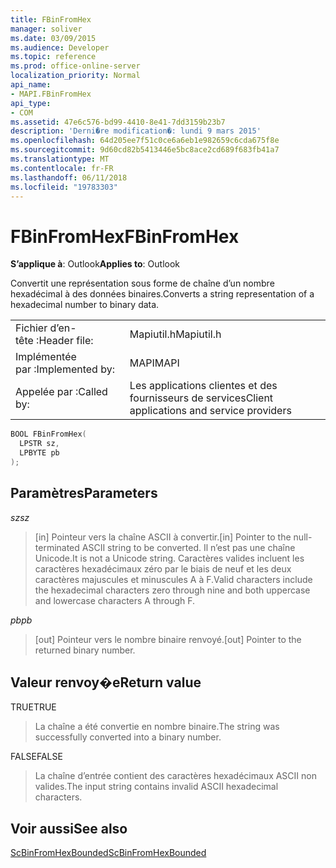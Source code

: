```yaml
---
title: FBinFromHex
manager: soliver
ms.date: 03/09/2015
ms.audience: Developer
ms.topic: reference
ms.prod: office-online-server
localization_priority: Normal
api_name:
- MAPI.FBinFromHex
api_type:
- COM
ms.assetid: 47e6c576-bd99-4410-8e41-7dd3159b23b7
description: 'Derni�re modification�: lundi 9 mars 2015'
ms.openlocfilehash: 64d205ee7f51c0ce6a6eb1e982659c6cda675f8e
ms.sourcegitcommit: 9d60cd82b5413446e5bc8ace2cd689f683fb41a7
ms.translationtype: MT
ms.contentlocale: fr-FR
ms.lasthandoff: 06/11/2018
ms.locfileid: "19783303"
---
```

# <a name="fbinfromhex"></a><span data-ttu-id="56a20-103">FBinFromHex</span><span class="sxs-lookup"><span data-stu-id="56a20-103">FBinFromHex</span></span>

  
  
<span data-ttu-id="56a20-104">**S’applique à**: Outlook</span><span class="sxs-lookup"><span data-stu-id="56a20-104">**Applies to**: Outlook</span></span> 
  
<span data-ttu-id="56a20-105">Convertit une représentation sous forme de chaîne d’un nombre hexadécimal à des données binaires.</span><span class="sxs-lookup"><span data-stu-id="56a20-105">Converts a string representation of a hexadecimal number to binary data.</span></span> 
  
|||
|:-----|:-----|
|<span data-ttu-id="56a20-106">Fichier d’en-tête :</span><span class="sxs-lookup"><span data-stu-id="56a20-106">Header file:</span></span>  <br/> |<span data-ttu-id="56a20-107">Mapiutil.h</span><span class="sxs-lookup"><span data-stu-id="56a20-107">Mapiutil.h</span></span>  <br/> |
|<span data-ttu-id="56a20-108">Implémentée par :</span><span class="sxs-lookup"><span data-stu-id="56a20-108">Implemented by:</span></span>  <br/> |<span data-ttu-id="56a20-109">MAPI</span><span class="sxs-lookup"><span data-stu-id="56a20-109">MAPI</span></span>  <br/> |
|<span data-ttu-id="56a20-110">Appelée par :</span><span class="sxs-lookup"><span data-stu-id="56a20-110">Called by:</span></span>  <br/> |<span data-ttu-id="56a20-111">Les applications clientes et des fournisseurs de services</span><span class="sxs-lookup"><span data-stu-id="56a20-111">Client applications and service providers</span></span>  <br/> |
   
```cpp
BOOL FBinFromHex(
  LPSTR sz,
  LPBYTE pb
);
```

## <a name="parameters"></a><span data-ttu-id="56a20-112">Paramètres</span><span class="sxs-lookup"><span data-stu-id="56a20-112">Parameters</span></span>

 <span data-ttu-id="56a20-113">_sz_</span><span class="sxs-lookup"><span data-stu-id="56a20-113">_sz_</span></span>
  
> <span data-ttu-id="56a20-114">[in] Pointeur vers la chaîne ASCII à convertir.</span><span class="sxs-lookup"><span data-stu-id="56a20-114">[in] Pointer to the null-terminated ASCII string to be converted.</span></span> <span data-ttu-id="56a20-115">Il n’est pas une chaîne Unicode.</span><span class="sxs-lookup"><span data-stu-id="56a20-115">It is not a Unicode string.</span></span> <span data-ttu-id="56a20-116">Caractères valides incluent les caractères hexadécimaux zéro par le biais de neuf et les deux caractères majuscules et minuscules A à F.</span><span class="sxs-lookup"><span data-stu-id="56a20-116">Valid characters include the hexadecimal characters zero through nine and both uppercase and lowercase characters A through F.</span></span>
    
 <span data-ttu-id="56a20-117">_pb_</span><span class="sxs-lookup"><span data-stu-id="56a20-117">_pb_</span></span>
  
> <span data-ttu-id="56a20-118">[out] Pointeur vers le nombre binaire renvoyé.</span><span class="sxs-lookup"><span data-stu-id="56a20-118">[out] Pointer to the returned binary number.</span></span>
    
## <a name="return-value"></a><span data-ttu-id="56a20-119">Valeur renvoy�e</span><span class="sxs-lookup"><span data-stu-id="56a20-119">Return value</span></span>

<span data-ttu-id="56a20-120">TRUE</span><span class="sxs-lookup"><span data-stu-id="56a20-120">TRUE</span></span> 
  
> <span data-ttu-id="56a20-121">La chaîne a été convertie en nombre binaire.</span><span class="sxs-lookup"><span data-stu-id="56a20-121">The string was successfully converted into a binary number.</span></span> 
    
<span data-ttu-id="56a20-122">FALSE</span><span class="sxs-lookup"><span data-stu-id="56a20-122">FALSE</span></span> 
  
> <span data-ttu-id="56a20-123">La chaîne d’entrée contient des caractères hexadécimaux ASCII non valides.</span><span class="sxs-lookup"><span data-stu-id="56a20-123">The input string contains invalid ASCII hexadecimal characters.</span></span>
    
## <a name="see-also"></a><span data-ttu-id="56a20-124">Voir aussi</span><span class="sxs-lookup"><span data-stu-id="56a20-124">See also</span></span>



[<span data-ttu-id="56a20-125">ScBinFromHexBounded</span><span class="sxs-lookup"><span data-stu-id="56a20-125">ScBinFromHexBounded</span></span>](scbinfromhexbounded.md)

